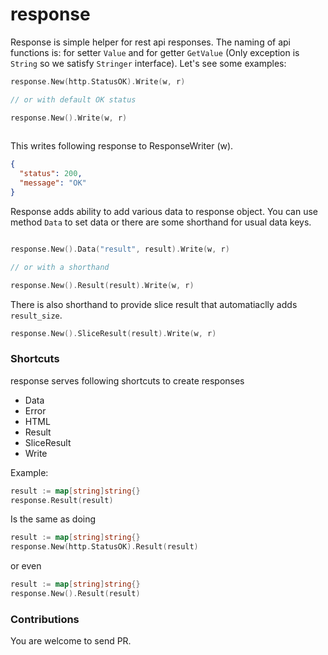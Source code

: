 # response

Response is simple helper for rest api responses. The naming of api functions is: for setter `Value` and for getter
`GetValue` (Only exception is `String` so we satisfy `Stringer` interface).
Let's see some examples:

```go
response.New(http.StatusOK).Write(w, r)

// or with default OK status

response.New().Write(w, r)
    
```

This writes following response to ResponseWriter (w).

```json
{
  "status": 200,
  "message": "OK"
}
```

Response adds ability to add various data to response object. You can use method `Data` to set data
or there are some shorthand for usual data keys.

```go

response.New().Data("result", result).Write(w, r)

// or with a shorthand

response.New().Result(result).Write(w, r)
```

There is also shorthand to provide slice result that automatiaclly adds `result_size`.

```go
response.New().SliceResult(result).Write(w, r)
```
### Shortcuts

response serves following shortcuts to create responses 
* Data
* Error
* HTML
* Result
* SliceResult
* Write

Example:

```go
result := map[string]string{}
response.Result(result)
````

Is the same as doing 
```go
result := map[string]string{}
response.New(http.StatusOK).Result(result)
````

or even
```go
result := map[string]string{}
response.New().Result(result)
````

### Contributions

You are welcome to send PR.
